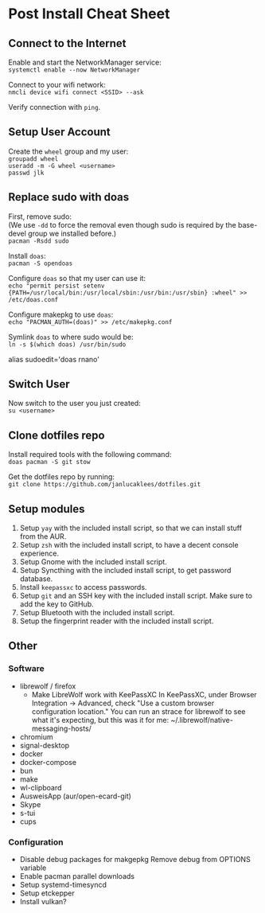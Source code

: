 # Post Install Cheat Sheet

## Connect to the Internet

Enable and start the NetworkManager service: \
`systemctl enable --now NetworkManager`

Connect to your wifi network: \
`nmcli device wifi connect <SSID> --ask`

Verify connection with `ping`.

<!-- TODO: Setup root zsh, git and neovim. -->

## Setup User Account

Create the `wheel` group and my user: \
`groupadd wheel` \
`useradd -m -G wheel <username>` \
`passwd jlk`

## Replace sudo with doas

First, remove sudo: \
(We use `-dd` to force the removal even though sudo is required by the
base-devel group we installed before.) \
`pacman -Rsdd sudo`

Install `doas`: \
`pacman -S opendoas`

Configure `doas` so that my user can use it: \
`echo "permit persist setenv {PATH=/usr/local/bin:/usr/local/sbin:/usr/bin:/usr/sbin} :wheel" >> /etc/doas.conf`

Configure makepkg to use `doas`: \
`echo "PACMAN_AUTH=(doas)" >> /etc/makepkg.conf`

Symlink `doas` to where sudo would be: \
`ln -s $(which doas) /usr/bin/sudo`

alias sudoedit='doas rnano'

## Switch User

Now switch to the user you just created: \
`su <username>`

## Clone dotfiles repo

Install required tools with the following command: \
`doas pacman -S git stow`

Get the dotfiles repo by running: \
`git clone https://github.com/janlucaklees/dotfiles.git`

## Setup modules

1. Setup `yay` with the included install script, so that we can install stuff
   from the AUR.
2. Setup `zsh` with the included install script, to have a decent console
   experience.
3. Setup Gnome with the included install script.
4. Setup Syncthing with the included install script, to get password database.
5. Install `keepassxc` to access passwords.
6. Setup `git` and an SSH key with the included install script. Make sure to add
   the key to GitHub.
7. Setup Bluetooth with the included install script.
8. Setup the fingerprint reader with the included install script.

## Other

### Software

- librewolf / firefox
  - Make LibreWolf work with KeePassXC
    In KeePassXC, under Browser Integration -> Advanced, check "Use a custom browser configuration location." You can run an strace for librewolf to see what it's expecting, but this was it for me:
    ~/.librewolf/native-messaging-hosts/
- chromium
- signal-desktop
- docker
- docker-compose
- bun
- make
- wl-clipboard
- AusweisApp (aur/open-ecard-git)
- Skype
- s-tui
- cups

### Configuration

- Disable debug packages for makgepkg
  Remove debug from OPTIONS variable
- Enable pacman parallel downloads
- Setup systemd-timesyncd
- Setup etckepper
- Install vulkan?

